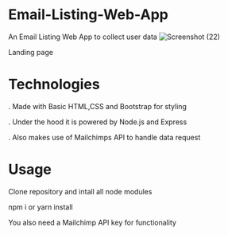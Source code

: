 # Email-Listing-Web-App
An Email Listing Web App to collect user data
![Screenshot (22)](https://user-images.githubusercontent.com/82265591/203968232-d6699773-b074-455e-995d-f06698a7410f.png)

Landing page


# Technologies
. Made with Basic HTML,CSS and Bootstrap for styling

. Under the hood it is powered by Node.js and Express

. Also makes use of Mailchimps API to handle data request 

# Usage
Clone repository and intall all node modules

npm i 
or
yarn install

You also need a Mailchimp API key for functionality
